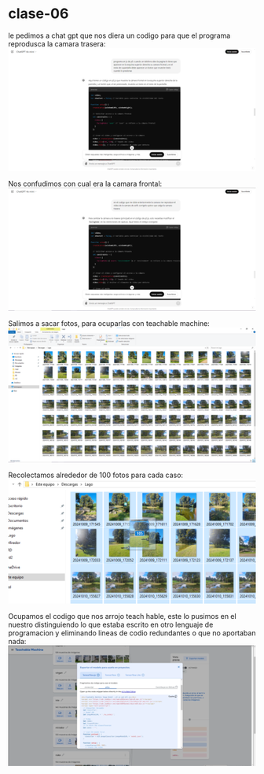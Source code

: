 # clase-06

le pedimos a chat gpt que nos diera un codigo para que el programa reprodusca la camara trasera:
![foto de mi](./imaged45.webp)


Nos confudimos con cual era la camara frontal:
![foto de mi](./imaged46.webp)


Salimos a sacar fotos, para ocuparlas con teachable machine:
![foto de mi](./imaged410.webp)


Recolectamos alrededor de 100 fotos para cada caso:
![foto de mi](./imaged411.webp)


Ocupamos el codigo que nos arrojo teach hable, este lo pusimos en el nuestro distinguiendo lo que estaba escrito en otro lenguaje de programacion y eliminando lineas de codio redundantes o que no aportaban nada:
![foto de mi](./imaged47.webp)

